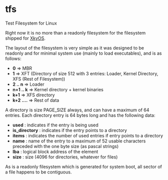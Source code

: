 # tfs
Test Filesystem for Linux

Right now it is no more than a readonly filesystem for the filesystem shipped for [XkyOS](https://github.com/yandroskaos/XkyOS).

The layout of the filesystem is very simple as it was designed to be readonly and for minimal system use (mainly to load executables), and is as follows:

- **0**        => MBR
- **1**        => XFT (Directory of size 512 with 3 entries: Loader, Kernel Directory, XFS (Rest of Filesystem))
- **2 .. n**   => Loader
- **n+1 .. k** => Kernel directory + kernel binaries
- **k+1**      => XFS directory
- **k+2 ....** => Rest of data

A directory is size PAGE_SIZE always, and can have a maximum of 64 entries.
Each directory entry is 64 bytes long and has the following data:

- **used**         : indicates if the entry is being used
- **is_directory** : indicates if the entry points to a directory
- **items**        : indicates the number of used entries if entry points to a directory
- **name**         : name of the entry to a maximum of 52 usable characters preceded with the one byte size (as pascal strings)
- **lba**          : logical block address of the element
- **size**         : size (4096 for directories, whatever for files)

As is a readonly filesystem which is generated for system boot, all sector of a file happens to be contiguous.

